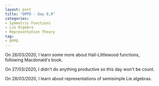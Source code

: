 ```yaml
---
layout: post
title: "OPPD - Day 8,9"
categories: 
- Symmetric Functions
- Lie Algebra
- Representation Theory
tag: 
- OPPD
---
```


On 26/03/2020, I learn some more about Hall-Littlewood functions, following
Macdonald's book. 

On 27/03/2020, I didn't do anything productive so this day won't be count. 

On 28/03/2020, I learn about representations of semisimple Lie algebras. 